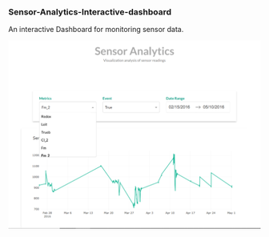 ### Sensor-Analytics-Interactive-dashboard


An interactive Dashboard for monitoring sensor data.


![Screenshot](https://github.com/tizbid/Sensor-Analytics-Interactive-dashboard/blob/master/sh.PNG)

